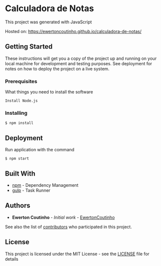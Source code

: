 # Calculadora de Notas

This project was generated with JavaScript

Hosted on: https://ewertoncoutinho.github.io/calculadora-de-notas/

## Getting Started

These instructions will get you a copy of the project up and running on your local machine for development and testing purposes. See deployment for notes on how to deploy the project on a live system.

### Prerequisites

What things you need to install the software

```
Install Node.js
```

### Installing

```
$ npm install
```

## Deployment

Run application with the command

```
$ npm start
```

## Built With

* [npm](https://www.npmjs.com) - Dependency Management
* [gulp](https://gulpjs.com/) - Task Runner

## Authors

* **Ewerton Coutinho** - *Initial work* - [EwertonCoutinho](https://github.com/EwertonCoutinho)

See also the list of [contributors](https://github.com/ewertoncoutinho/calculadora-de-notas/graphs/contributors) who participated in this project.

## License

This project is licensed under the MIT License - see the [LICENSE](LICENSE) file for details